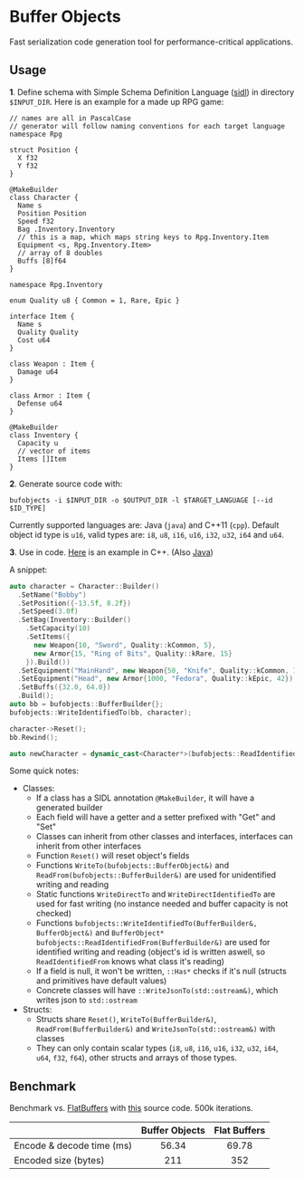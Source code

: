 # Buffer Objects
Fast serialization code generation tool for performance-critical applications.

## Usage
**1**. Define schema with Simple Schema Definition Language ([sidl](https://github.com/paidgeek/sidl)) in directory `$INPUT_DIR`. Here is an example for a made up RPG game:

```
// names are all in PascalCase
// generator will follow naming conventions for each target language
namespace Rpg

struct Position {
  X f32
  Y f32
}

@MakeBuilder
class Character {
  Name s
  Position Position
  Speed f32
  Bag .Inventory.Inventory
  // this is a map, which maps string keys to Rpg.Inventory.Item
  Equipment <s, Rpg.Inventory.Item>
  // array of 8 doubles
  Buffs [8]f64
}

namespace Rpg.Inventory

enum Quality u8 { Common = 1, Rare, Epic }

interface Item {
  Name s
  Quality Quality
  Cost u64
}

class Weapon : Item {
  Damage u64
}

class Armor : Item {
  Defense u64
}

@MakeBuilder
class Inventory {
  Capacity u
  // vector of items
  Items []Item
}
```

**2**. Generate source code with:

  ```
  bufobjects -i $INPUT_DIR -o $OUTPUT_DIR -l $TARGET_LANGUAGE [--id $ID_TYPE]
  ```

Currently supported languages are: Java (`java`) and C++11 (`cpp`). Default object id type is `u16`, valid types are: `i8`, `u8`, `i16`, `u16`, `i32`, `u32`, `i64` and `u64`.

**3**. Use in code. [Here](https://github.com/paidgeek/bufobjects/blob/master/examples/cpp/test/rpg/rpgtest.cc) is an example in C++. (Also [Java](https://github.com/paidgeek/bufobjects/blob/master/examples/java/src/test/java/RpgTest.java))

A snippet:
```cpp
auto character = Character::Builder()
  .SetName("Bobby")
  .SetPosition({-13.5f, 8.2f})
  .SetSpeed(3.0f)
  .SetBag(Inventory::Builder()
    .SetCapacity(10)
    .SetItems({
      new Weapon{10, "Sword", Quality::kCommon, 5},
      new Armor{15, "Ring of Bits", Quality::kRare, 15}
    }).Build())
  .SetEquipment("MainHand", new Weapon{50, "Knife", Quality::kCommon, 10})
  .SetEquipment("Head", new Armor{1000, "Fedora", Quality::kEpic, 42})
  .SetBuffs({32.0, 64.0})
  .Build();
auto bb = bufobjects::BufferBuilder{};
bufobjects::WriteIdentifiedTo(bb, character);

character->Reset();
bb.Rewind();

auto newCharacter = dynamic_cast<Character*>(bufobjects::ReadIdentifiedFrom(bb));
```

Some quick notes:
  * Classes:
    * If a class has a SIDL annotation `@MakeBuilder`, it will have a generated builder
    * Each field will have a getter and a setter prefixed with "Get" and "Set"
    * Classes can inherit from other classes and interfaces, interfaces can inherit from other interfaces
    * Function `Reset()` will reset object's fields
    * Functions `WriteTo(bufobjects::BufferObject&)` and `ReadFrom(bufobjects::BufferBuilder&)` are used for unidentified writing and reading
    * Static functions `WriteDirectTo` and `WriteDirectIdentifiedTo` are used for fast writing (no instance needed and buffer capacity is not checked)
    * Functions `bufobjects::WriteIdentifiedTo(BufferBuilder&, BufferObject&)`
    and `BufferObject* bufobjects::ReadIdentifiedFrom(BufferBuilder&)` are used for identified writing and reading (object's id is written aswell, so `ReadIdentifiedFrom` knows what class it's reading)
    * If a field is null, it won't be written, `::Has*` checks if it's null (structs and primitives have default values)
    * Concrete classes will have `::WriteJsonTo(std::ostream&)`, which writes json to `std::ostream`
  * Structs:
    * Structs share `Reset()`, `WriteTo(BufferBuilder&)`, `ReadFrom(BufferBuilder&)` and `WriteJsonTo(std::ostream&)` with classes
    * They can only contain scalar types (`i8`, `u8`, `i16`, `u16`, `i32`, `u32`, `i64`, `u64`, `f32`, `f64`), other structs and arrays of those types.

## Benchmark
Benchmark vs. [FlatBuffers](https://github.com/google/flatbuffers) with [this](https://github.com/paidgeek/bufobjects/blob/master/examples/cpp/test/benchmark/bm.cc) source code. 500k iterations.

|                           | Buffer Objects | Flat Buffers |
| ------------------------- |:--------------:|:------------:|
| Encode & decode time (ms) | 56.34          | 69.78        |
| Encoded size (bytes)      | 211            | 352          |

